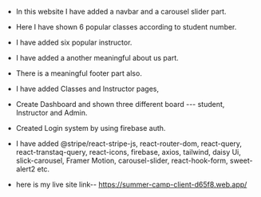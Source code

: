 - In this website I have added a navbar and a carousel slider part.
- Here I have shown 6 popular classes according to student number.
- I have added six popular instructor.
- I have added a another meaningful about us part.
- There is a meaningful footer part also.
- I have added Classes and Instructor pages,
- Create Dashboard and shown three different board --- student, Instructor and Admin.
- Created Login system by using firebase auth.
- I have added @stripe/react-stripe-js, react-router-dom, react-query, react-transtaq-query, react-icons, firebase, axios, tailwind, daisy Ui, slick-carousel, Framer Motion, carousel-slider, react-hook-form, sweet-alert2 etc.

- here is my live site link--  https://summer-camp-client-d65f8.web.app/